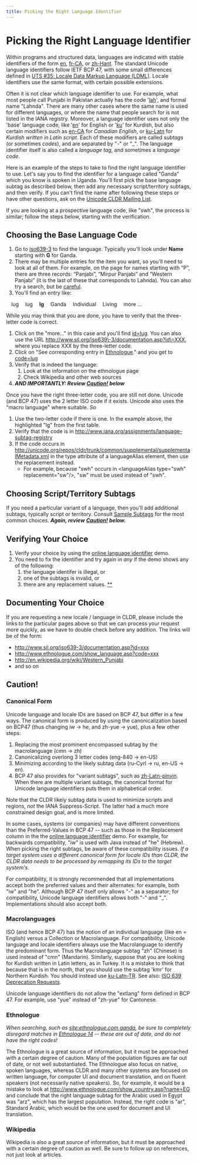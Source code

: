 ```yaml
---
title: Picking the Right Language Identifier
---
```


# Picking the Right Language Identifier

Within programs and structured data, languages are indicated with stable identifiers of the form [en](http://unicode.org/cldr/utility/languageid.jsp?a=en), [fr\-CA](http://unicode.org/cldr/utility/languageid.jsp?a=fr-CA), or [zh\-Hant](http://unicode.org/cldr/utility/languageid.jsp?a=zh-Hant&l=en). The standard Unicode language identifiers follow IETF BCP 47, with some small differences defined in [UTS \#35: Locale Data Markup Language (LDML)](http://www.unicode.org/reports/tr35/). Locale identifiers use the same format, with certain possible extensions.

Often it is not clear which language identifier to use. For example, what most people call Punjabi in Pakistan actually has the code '[lah](http://unicode.org/cldr/utility/languageid.jsp?a=lah)', and formal name "Lahnda". There are many other cases where the same name is used for different languages, or where the name that people search for is not listed in the IANA registry. Moreover, a language identifier uses not only the 'base' language code, like '[en](http://unicode.org/cldr/utility/languageid.jsp?a=en)' for English or '[ku](http://unicode.org/cldr/utility/languageid.jsp?a=ku)' for Kurdish, but also certain modifiers such as [en\-CA](http://unicode.org/cldr/utility/languageid.jsp?a=en-CA) for *Canadian English*, or [ku\-Latn](http://ku-Latn) for *Kurdish written in Latin script*. Each of these modifiers are called *subtags* (or sometimes *codes*), and are separated by "\-" or "\_". The language identifier itself is also called a *language tag*, and sometimes a *language code*.

Here is an example of the steps to take to find the right language identifier to use. Let's say you to find the identifier for a language called "Ganda" which you know is spoken in Uganda. You'll first pick the base language subtag as described below, then add any necessary script/territory subtags, and then verify. If you can't find the name after following these steps or have other questions, ask on the [Unicode CLDR Mailing List](http://www.unicode.org/consortium/distlist.html#cldr_list).

If you are looking at a prospective language code, like "swh", the process is similar; follow the steps below, starting with the verification.

## Choosing the Base Language Code

1. Go to [iso639\-3](http://www-01.sil.org/iso639-3/codes.asp) to find the language. Typically you'll look under **Name** starting with **G** for Ganda.
2. There may be multiple entries for the item you want, so you'll need to look at all of them. For example, on the page for names starting with “P”, there are three records: “Panjabi”, “Mirpur Panjabi” and “Western Panjabi” (it is the last of these that corresponds to Lahnda). You can also try a search, but be [careful](/index/cldr-spec/picking-the-right-language-code).
3. You'll find an entry like:

&emsp;lug&emsp; lug&emsp; **lg**&emsp; Ganda&emsp; Individual&emsp; Living&emsp; more ...

While you may think that you are done, you have to verify that the three\-letter code is correct.

1. Click on the "more..." in this case and you'll find [id\=lug](http://www.sil.org/iso639-3/documentation.asp?id=lug). You can also use the URL http://www.sil.org/iso639\-3/documentation.asp?id\=XXX, where you replace XXX by the three\-letter code.
2. Click on "See corresponding entry in [Ethnologue](http://www.ethnologue.com/show_language.asp?code=lug)." and you get to [code\=lug](http://www.ethnologue.com/show_language.asp?code=lug)
3. Verify that is indeed the language:
	1. Look at the information on the ethnologue page
	2. Check Wikipedia and other web sources
4. ***AND IMPORTANTLY: Review [Caution!](/index/cldr-spec/picking-the-right-language-code) below***

Once you have the right three\-letter code, you are still not done. Unicode (and BCP 47\) uses the 2 letter ISO code if it exists. Unicode also uses the "macro language" where suitable. *So*

1. Use the two\-letter code if there is one. In the example above, the highlighted "lg" from the first table.
2. Verify that the code is in http://www.iana.org/assignments/language-subtag-registry
3. If the code occurs in http://unicode.org/repos/cldr/trunk/common/supplemental/supplementalMetadata.xml in the type attribute of a languageAlias element, then use the replacement instead.
	- For example, because "swh" occurs in \<languageAlias type\="swh" replacement\="sw"/\>, "sw" must be used instead of "swh".

## Choosing Script/Territory Subtags

If you need a particular variant of a language, then you'll add additional subtags, typically script or territory. Consult [Sample Subtags](http://unicode.org/cldr/utility/sample_subtags.html) for the most common choices. ***Again, review*** [***Caution!***](/index/cldr-spec/picking-the-right-language-code) ***below.***

## Verifying Your Choice

1. Verify your choice by using the [online language identifier](http://unicode.org/cldr/utility/languageid.jsp) demo.
2. You need to fix the identifier and try again in *any* if the demo shows any of the following:
	1. the language identifer is illegal, or
	2. one of the subtags is invalid, or
	3. there are any replacement values. [\*\*](/index/cldr-spec/picking-the-right-language-code)

## Documenting Your Choice

If you are requesting a new locale / language in CLDR, please include the links to the particular pages above so that we can process your request more quickly, as we have to double check before any addition. The links will be of the form:

- http://www.sil.org/iso639-3/documentation.asp?id=xxx
- http://www.ethnologue.com/show_language.asp?code=xxx
- http://en.wikipedia.org/wiki/Western_Punjabi
- and so on

## Caution!

### Canonical Form

Unicode language and locale IDs are based on BCP 47, but differ in a few ways. The canonical form is produced by using the canonicalization based on BCP47 (thus changing iw → he, and zh\-yue → yue), plus a few other steps:

1. Replacing the most prominent encompassed subtag by the macrolanguage (cmn → zh)
2. Canonicalizing overlong 3 letter codes (eng\-840 → en\-US)
3. Minimizing according to the likely subtag data (ru\-Cyrl → ru, en\-US → en).
4. BCP 47 also provides for "variant subtags", such as [zh\-Latn\-pinyin](http://unicode.org/cldr/utility/languageid.jsp?a=zh-Latn-pinyin). When there are multiple variant subtags, the canonical format for Unicode language identifiers puts them in alphabetical order.

Note that the CLDR likely subtag data is used to minimize scripts and regions, *not* the IANA Suppress\-Script. The latter had a much more constrained design goal, and is more limited.

In some cases, systems (or companies) may have different conventions than the Preferred\-Values in BCP 47 \-\- such as those in the Replacement column in the the [online language identifier](http://unicode.org/cldr/utility/languageid.jsp) demo. For example, for backwards compatibility, "iw" is used with Java instead of "he" (Hebrew). When picking the right subtags, be aware of these compatibility issues. *If a target system uses a different canonical form for locale IDs than CLDR, the CLDR data needs to be processed by remapping its IDs to the target system's.*

For compatibility, it is strongly recommended that all implementations accept both the preferred values and their alternates: for example, both "iw" and "he". Although BCP 47 itself only allows "\-" as a separator; for compatibility, Unicode language identifiers allows both "\-" and "\_". Implementations should also accept both.

### Macrolanguages

ISO (and hence BCP 47\) has the notion of an individual language (like en \= English) versus a Collection or Macrolanguage. For compatibility, Unicode language and locale identifiers always use the Macrolanguage to identify the predominant form. Thus the Macrolanguage subtag "zh" (Chinese) is used instead of "cmn" (Mandarin). Similarly, suppose that you are looking for Kurdish written in Latin letters, as in Turkey. It is a mistake to think that because that is in the north, that you should use the subtag 'kmr' for Northern Kurdish. You should instead use [ku\-Latn\-TR](http://ku-latn/). See also: [ISO 639 Deprecation Requests](/development/development-process/design-proposals/iso-639-deprecation-requests-draft).

Unicode language identifiers do not allow the "extlang" form defined in BCP 47\. For example, use "yue" instead of "zh\-yue" for Cantonese.

### Ethnologue

*When searching, such as* [*site:ethnologue.com ganda*](https://www.ethnologue.com/search/?q=ganda)*, be sure to completely disregard matches in* [*Ethnologue 14*](http://www.ethnologue.com/14/) *\-\- these are out of date, and do not have the right codes!*

The Ethnologue is a great source of information, but it must be approached with a certain degree of caution. Many of the population figures are far out of date, or not well substantiated. The Ethnologue also focus on native, spoken languages, whereas CLDR and many other systems are focused on written language, for computer UI and document translation, and on fluent speakers (not necessarily native speakers). So, for example, it would be a mistake to look at http://www.ethnologue.com/show_country.asp?name=EG and conclude that the right language subtag for the Arabic used in Egypt was "arz", which has the largest population. Instead, the right code is "ar", Standard Arabic, which would be the one used for document and UI translation.

### Wikipedia

Wikipedia is also a great source of information, but it must be approached with a certain degree of caution as well. Be sure to follow up on references, not just look at articles.

